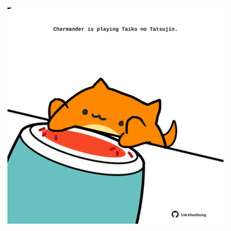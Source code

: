<!-- built at 17/01/2023, 22:01:07 UTC -->
<p align="center">
  <img width="500" height="500" src="./ReadmeImage.svg">
</p>
